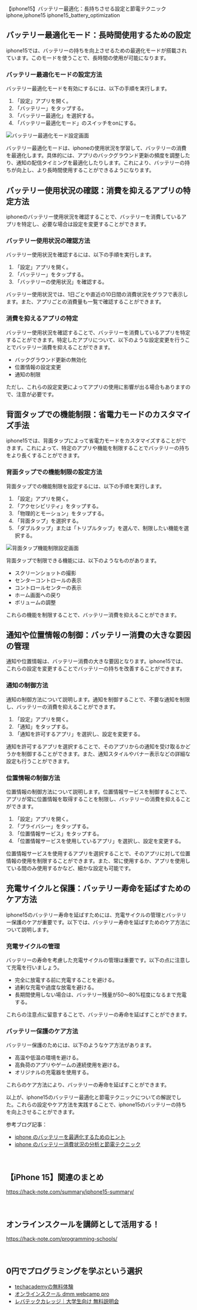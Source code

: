 【iphone15】バッテリー最適化：長持ちさせる設定と節電テクニック
iphone,iphone15
iphone15_battery_optimization

## バッテリー最適化モード：長時間使用するための設定

iphone15では、バッテリーの持ちを向上させるための最適化モードが搭載されています。このモードを使うことで、長時間の使用が可能になります。

### バッテリー最適化モードの設定方法

バッテリー最適化モードを有効にするには、以下の手順を実行します。

1. 「設定」アプリを開く。
2. 「バッテリー」をタップする。
3. 「バッテリー最適化」を選択する。
4. 「バッテリー最適化モード」のスイッチをonにする。

![バッテリー最適化モード設定画面](image1.png)

バッテリー最適化モードは、iphoneの使用状況を学習して、バッテリーの消費を最適化します。具体的には、アプリのバックグラウンド更新の頻度を調整したり、通知の配信タイミングを最適化したりします。これにより、バッテリーの持ちが向上し、より長時間使用することができるようになります。

## バッテリー使用状況の確認：消費を抑えるアプリの特定方法

iphoneのバッテリー使用状況を確認することで、バッテリーを消費しているアプリを特定し、必要な場合は設定を変更することができます。

### バッテリー使用状況の確認方法

バッテリー使用状況を確認するには、以下の手順を実行します。

1. 「設定」アプリを開く。
2. 「バッテリー」をタップする。
3. 「バッテリーの使用状況」を確認する。

バッテリー使用状況では、1日ごとや直近の10日間の消費状況をグラフで表示します。また、アプリごとの消費量も一覧で確認することができます。

### 消費を抑えるアプリの特定

バッテリー使用状況を確認することで、バッテリーを消費しているアプリを特定することができます。特定したアプリについて、以下のような設定変更を行うことでバッテリー消費を抑えることができます。

- バックグラウンド更新の無効化
- 位置情報の設定変更
- 通知の制限

ただし、これらの設定変更によってアプリの使用に影響が出る場合もありますので、注意が必要です。

## 背面タップでの機能制限：省電力モードのカスタマイズ手法

iphone15では、背面タップによって省電力モードをカスタマイズすることができます。これによって、特定のアプリや機能を制限することでバッテリーの持ちをより長くすることができます。

### 背面タップでの機能制限の設定方法

背面タップでの機能制限を設定するには、以下の手順を実行します。

1. 「設定」アプリを開く。
2. 「アクセシビリティ」をタップする。
3. 「物理的とモーション」をタップする。
4. 「背面タップ」を選択する。
5. 「ダブルタップ」または「トリプルタップ」を選んで、制限したい機能を選択する。

![背面タップ機能制限設定画面](image2.png)

背面タップで制限できる機能には、以下のようなものがあります。

- スクリーンショットの撮影
- センターコントロールの表示
- コントロールセンターの表示
- ホーム画面への戻り
- ボリュームの調整

これらの機能を制限することで、バッテリー消費を抑えることができます。

## 通知や位置情報の制御：バッテリー消費の大きな要因の管理

通知や位置情報は、バッテリー消費の大きな要因となります。iphone15では、これらの設定を変更することでバッテリーの持ちを改善することができます。

### 通知の制御方法

通知の制御方法について説明します。通知を制御することで、不要な通知を制限し、バッテリーの消費を抑えることができます。

1. 「設定」アプリを開く。
2. 「通知」をタップする。
3. 「通知を許可するアプリ」を選択し、設定を変更する。

通知を許可するアプリを選択することで、そのアプリからの通知を受け取るかどうかを制御することができます。また、通知スタイルやバナー表示などの詳細な設定も行うことができます。

### 位置情報の制御方法

位置情報の制御方法について説明します。位置情報サービスを制御することで、アプリが常に位置情報を取得することを制限し、バッテリーの消費を抑えることができます。

1. 「設定」アプリを開く。
2. 「プライバシー」をタップする。
3. 「位置情報サービス」をタップする。
4. 「位置情報サービスを使用しているアプリ」を選択し、設定を変更する。

位置情報サービスを使用するアプリを選択することで、そのアプリに対して位置情報の使用を制限することができます。また、常に使用するか、アプリを使用している間のみ使用するかなど、細かな設定も可能です。

## 充電サイクルと保護：バッテリー寿命を延ばすためのケア方法

iphone15のバッテリー寿命を延ばすためには、充電サイクルの管理とバッテリー保護のケアが重要です。以下では、バッテリー寿命を延ばすためのケア方法について説明します。

### 充電サイクルの管理

バッテリーの寿命を考慮した充電サイクルの管理は重要です。以下の点に注意して充電を行いましょう。

- 完全に放電する前に充電することを避ける。
- 過剰な充電や過度な放電を避ける。
- 長期間使用しない場合は、バッテリー残量が50〜80%程度になるまで充電する。

これらの注意点に留意することで、バッテリーの寿命を延ばすことができます。

### バッテリー保護のケア方法

バッテリー保護のためには、以下のようなケア方法があります。

- 高温や低温の環境を避ける。
- 高負荷のアプリやゲームの連続使用を避ける。
- オリジナルの充電器を使用する。

これらのケア方法により、バッテリーの寿命を延ばすことができます。

以上が、iphone15のバッテリー最適化と節電テクニックについての解説でした。これらの設定やケア方法を実践することで、iphone15のバッテリーの持ちを向上させることができます。

参考ブログ記事：
- [iphone のバッテリーを最適化するためのヒント](https://support.apple.com/ja-jp/ht207095)
- [iphone のバッテリー消費状況の分析と節電テクニック](https://japanese.engadget.com/battery-analyze-iphone-000047849.html)

　

## 【iPhone 15】関連のまとめ
https://hack-note.com/summary/iphone15-summary/

　

## オンラインスクールを講師として活用する！
https://hack-note.com/programming-schools/

　

## 0円でプログラミングを学ぶという選択
- [techacademyの無料体験](//af.moshimo.com/af/c/click?a_id=2612475&amp;p_id=1555&amp;pc_id=2816&amp;pl_id=22706&amp;url=https%3a%2f%2ftechacademy.jp%2fhtmlcss-trial%3futm_source%3dmoshimo%26utm_medium%3daffiliate%26utm_campaign%3dtextad)
- [オンラインスクール dmm webcamp pro](//af.moshimo.com/af/c/click?a_id=2612482&amp;p_id=1363&amp;pc_id=2297&amp;pl_id=39999&amp;guid=on)
- [レバテックカレッジ｜大学生向け 無料説明会](//af.moshimo.com/af/c/click?a_id=4071793&p_id=3198&pc_id=7488&pl_id=41848)

